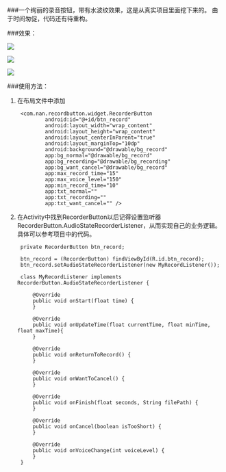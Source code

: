 ###一个绚丽的录音按钮，带有水波纹效果，这是从真实项目里面挖下来的。
由于时间匆促，代码还有待重构。

###效果：

![](http://i.imgur.com/pwbTBOA.png)

![](http://i.imgur.com/3de5MiJ.png)

![](http://i.imgur.com/pMsuzE4.gif)


###使用方法：

1. 在布局文件中添加
	
		<com.nan.recordbutton.widget.RecorderButton
		        android:id="@+id/btn_record"
		        android:layout_width="wrap_content"
		        android:layout_height="wrap_content"
		        android:layout_centerInParent="true"
		        android:layout_marginTop="10dp"
		        android:background="@drawable/bg_record"
		        app:bg_normal="@drawable/bg_record"
		        app:bg_recording="@drawable/bg_recording"
		        app:bg_want_cancel="@drawable/bg_record"
		        app:max_record_time="15"
		        app:max_voice_level="150"
		        app:min_record_time="10"
		        app:txt_normal=""
		        app:txt_recording=""
		        app:txt_want_cancel="" />

2. 在Activity中找到RecorderButton以后记得设置监听器RecorderButton.AudioStateRecorderListener，从而实现自己的业务逻辑。具体可以参考项目中的代码。

		private RecorderButton btn_record;
		
		btn_record = (RecorderButton) findViewById(R.id.btn_record);
		btn_record.setAudioStateRecorderListener(new MyRecordListener());

	    class MyRecordListener implements RecorderButton.AudioStateRecorderListener {
	
	        @Override
	        public void onStart(float time) {
	        }
	
	        @Override
	        public void onUpdateTime(float currentTime, float minTime, float maxTime){
	        }
	
	        @Override
	        public void onReturnToRecord() {   
	        }
	
	        @Override
	        public void onWantToCancel() {	            
	        }
	
	        @Override
	        public void onFinish(float seconds, String filePath) {
	        }
	
	        @Override
	        public void onCancel(boolean isTooShort) {	
	        }
	
	        @Override
	        public void onVoiceChange(int voiceLevel) {	
	        }
	    }
